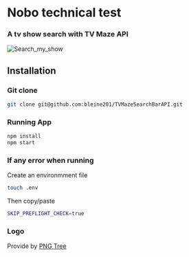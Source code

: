 # Nobo technical test

### A tv show search with TV Maze API

![Search_my_show](https://user-images.githubusercontent.com/72378848/106323013-02a61080-6277-11eb-952d-b6575309d8be.JPG)

## Installation

### Git clone

```bash
git clone git@github.com:bleine201/TVMazeSearchBarAPI.git
```

### Running App

```bash
npm install
npm start
```

### If any error when running

Create an environmment file

```bash
touch .env
```

Then copy/paste

```bash
SKIP_PREFLIGHT_CHECK=true
```

### Logo

Provide by [PNG Tree](fr.pngtree.com)
